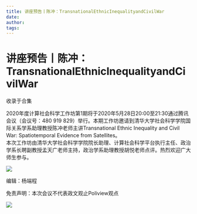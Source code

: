 ```yaml
---
title: 讲座预告丨陈冲：TransnationalEthnicInequalityandCivilWar
date: 
author: 
tags: 
---
```

# 讲座预告丨陈冲：TransnationalEthnicInequalityandCivilWar


收录于合集

  
2020年度计算社会科学工作坊第1期将于2020年5月28日20:00至21:30通过腾讯会议（会议号：480 919
829）举行。本期工作坊邀请到清华大学社会科学学院国际关系学系助理教授陈冲老师主讲Transnational Ethnic Inequality and
Civil War: Spatiotemporal Evidence from Satellites。  
本次工作坊由清华大学社会科学学院院长助理、计算社会科学平台执行主任、政治学系长聘副教授孟天广老师主持，政治学系助理教授胡悦老师点评。热烈欢迎广大师生参与。  

![](/images/300/2.jpeg)

  

编辑：杨端程

免责声明：本次会议不代表政文观止Poliview观点

  

  

![](/images/300/3.jpeg)

  

